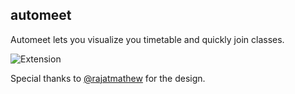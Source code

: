 ## automeet 

Automeet lets you visualize you timetable and quickly join classes.

![Extension](https://raw.githubusercontent.com/sidharthpunathil/automeet/master/assets/lazy2meet.png)


Special thanks to [@rajatmathew](https://github.com/rajatmathew) for the design. 
